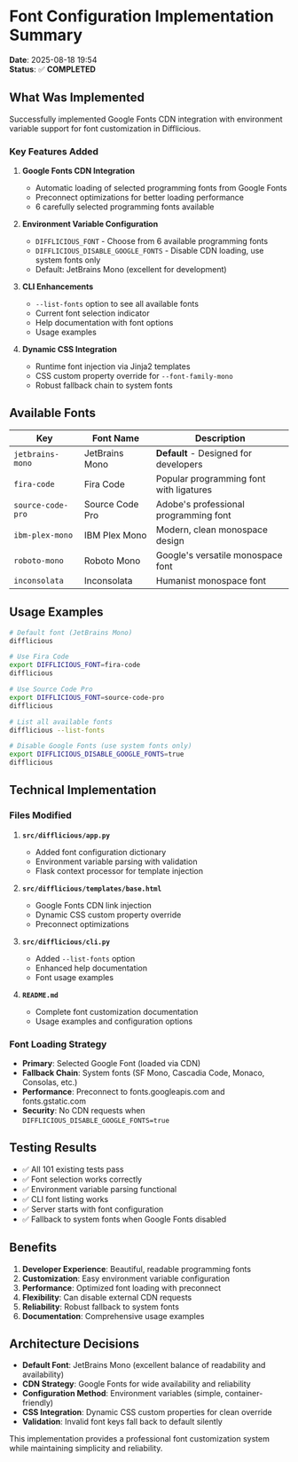 # Font Configuration Implementation Summary

**Date**: 2025-08-18 19:54  
**Status**: ✅ **COMPLETED**

## What Was Implemented

Successfully implemented Google Fonts CDN integration with environment variable support for font customization in Difflicious.

### Key Features Added

1. **Google Fonts CDN Integration**
   - Automatic loading of selected programming fonts from Google Fonts
   - Preconnect optimizations for better loading performance
   - 6 carefully selected programming fonts available

2. **Environment Variable Configuration**
   - `DIFFLICIOUS_FONT` - Choose from 6 available programming fonts
   - `DIFFLICIOUS_DISABLE_GOOGLE_FONTS` - Disable CDN loading, use system fonts only
   - Default: JetBrains Mono (excellent for development)

3. **CLI Enhancements**
   - `--list-fonts` option to see all available fonts
   - Current font selection indicator
   - Help documentation with font options
   - Usage examples

4. **Dynamic CSS Integration**
   - Runtime font injection via Jinja2 templates
   - CSS custom property override for `--font-family-mono`
   - Robust fallback chain to system fonts

## Available Fonts

| Key | Font Name | Description |
|-----|-----------|-------------|
| `jetbrains-mono` | JetBrains Mono | **Default** - Designed for developers |
| `fira-code` | Fira Code | Popular programming font with ligatures |
| `source-code-pro` | Source Code Pro | Adobe's professional programming font |
| `ibm-plex-mono` | IBM Plex Mono | Modern, clean monospace design |
| `roboto-mono` | Roboto Mono | Google's versatile monospace font |
| `inconsolata` | Inconsolata | Humanist monospace font |

## Usage Examples

```bash
# Default font (JetBrains Mono)
difflicious

# Use Fira Code
export DIFFLICIOUS_FONT=fira-code
difflicious

# Use Source Code Pro  
export DIFFLICIOUS_FONT=source-code-pro
difflicious

# List all available fonts
difflicious --list-fonts

# Disable Google Fonts (use system fonts only)
export DIFFLICIOUS_DISABLE_GOOGLE_FONTS=true
difflicious
```

## Technical Implementation

### Files Modified

1. **`src/difflicious/app.py`**
   - Added font configuration dictionary
   - Environment variable parsing with validation
   - Flask context processor for template injection

2. **`src/difflicious/templates/base.html`**
   - Google Fonts CDN link injection
   - Dynamic CSS custom property override
   - Preconnect optimizations

3. **`src/difflicious/cli.py`**
   - Added `--list-fonts` option
   - Enhanced help documentation
   - Font usage examples

4. **`README.md`**
   - Complete font customization documentation
   - Usage examples and configuration options

### Font Loading Strategy

- **Primary**: Selected Google Font (loaded via CDN)
- **Fallback Chain**: System fonts (SF Mono, Cascadia Code, Monaco, Consolas, etc.)
- **Performance**: Preconnect to fonts.googleapis.com and fonts.gstatic.com
- **Security**: No CDN requests when `DIFFLICIOUS_DISABLE_GOOGLE_FONTS=true`

## Testing Results

- ✅ All 101 existing tests pass
- ✅ Font selection works correctly
- ✅ Environment variable parsing functional
- ✅ CLI font listing works
- ✅ Server starts with font configuration
- ✅ Fallback to system fonts when Google Fonts disabled

## Benefits

1. **Developer Experience**: Beautiful, readable programming fonts
2. **Customization**: Easy environment variable configuration
3. **Performance**: Optimized font loading with preconnect
4. **Flexibility**: Can disable external CDN requests
5. **Reliability**: Robust fallback to system fonts
6. **Documentation**: Comprehensive usage examples

## Architecture Decisions

- **Default Font**: JetBrains Mono (excellent balance of readability and availability)
- **CDN Strategy**: Google Fonts for wide availability and reliability
- **Configuration Method**: Environment variables (simple, container-friendly)
- **CSS Integration**: Dynamic CSS custom properties for clean override
- **Validation**: Invalid font keys fall back to default silently

This implementation provides a professional font customization system while maintaining simplicity and reliability.